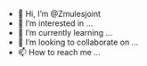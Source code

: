 - 👋 Hi, I’m @Zmulesjoint
- 👀 I’m interested in ...
- 🌱 I’m currently learning ...
- 💞️ I’m looking to collaborate on ...
- 📫 How to reach me ...

<!---
Zmulesjoint/Zmulesjoint is a ✨ special ✨ repository because its `README.md` (this file) appears on your GitHub profile.
You can click the Preview link to take a look at your changes.
--->

